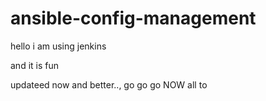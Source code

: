 # ansible-config-management

hello i am using jenkins

and it is fun

updateed now and better..,
go go go NOW  all to 




